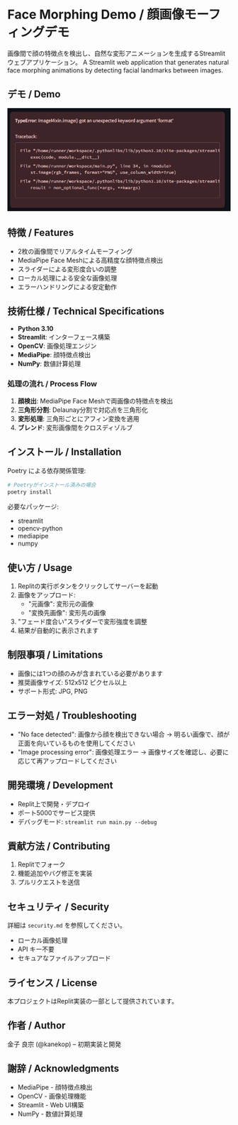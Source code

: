 
# Face Morphing Demo / 顔画像モーフィングデモ

画像間で顔の特徴点を検出し、自然な変形アニメーションを生成するStreamlitウェブアプリケーション。
A Streamlit web application that generates natural face morphing animations by detecting facial landmarks between images.

## デモ / Demo

![Face Morphing Demo](attached_assets/image_1745303792519.png)

## 特徴 / Features

- 2枚の画像間でリアルタイムモーフィング
- MediaPipe Face Meshによる高精度な顔特徴点検出
- スライダーによる変形度合いの調整
- ローカル処理による安全な画像処理
- エラーハンドリングによる安定動作

## 技術仕様 / Technical Specifications

- **Python 3.10**
- **Streamlit**: インターフェース構築
- **OpenCV**: 画像処理エンジン
- **MediaPipe**: 顔特徴点検出
- **NumPy**: 数値計算処理

### 処理の流れ / Process Flow

1. **顔検出**: MediaPipe Face Meshで両画像の特徴点を検出
2. **三角形分割**: Delaunay分割で対応点を三角形化
3. **変形処理**: 三角形ごとにアフィン変換を適用
4. **ブレンド**: 変形画像間をクロスディゾルブ

## インストール / Installation

Poetry による依存関係管理:

```bash
# Poetryがインストール済みの場合
poetry install
```

必要なパッケージ:
- streamlit
- opencv-python
- mediapipe
- numpy

## 使い方 / Usage

1. Replitの実行ボタンをクリックしてサーバーを起動
2. 画像をアップロード:
   - "元画像": 変形元の画像
   - "変換先画像": 変形先の画像
3. "フェード度合い"スライダーで変形強度を調整
4. 結果が自動的に表示されます

## 制限事項 / Limitations

- 画像には1つの顔のみが含まれている必要があります
- 推奨画像サイズ: 512x512 ピクセル以上
- サポート形式: JPG, PNG

## エラー対処 / Troubleshooting

- "No face detected": 画像から顔を検出できない場合
  → 明るい画像で、顔が正面を向いているものを使用してください
- "Image processing error": 画像処理エラー
  → 画像サイズを確認し、必要に応じて再アップロードしてください

## 開発環境 / Development

- Replit上で開発・デプロイ
- ポート5000でサービス提供
- デバッグモード: `streamlit run main.py --debug`

## 貢献方法 / Contributing

1. Replitでフォーク
2. 機能追加やバグ修正を実装
3. プルリクエストを送信

## セキュリティ / Security

詳細は `security.md` を参照してください。
- ローカル画像処理
- API キー不要
- セキュアなファイルアップロード

## ライセンス / License

本プロジェクトはReplit実装の一部として提供されています。

## 作者 / Author

金子 良宗 (@kanekop) – 初期実装と開発

## 謝辞 / Acknowledgments

- MediaPipe - 顔特徴点検出
- OpenCV - 画像処理機能
- Streamlit - Web UI構築
- NumPy - 数値計算処理

